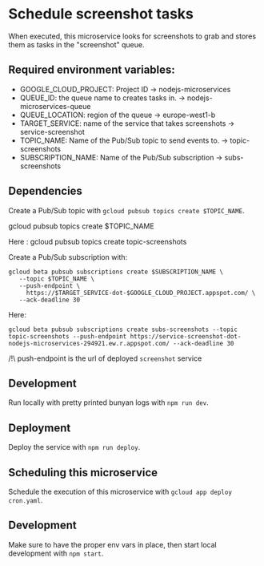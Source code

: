 # Schedule screenshot tasks

When executed, this microservice looks for screenshots to grab and stores them as tasks in the "screenshot" queue.

## Required environment variables:

- GOOGLE_CLOUD_PROJECT: Project ID -> nodejs-microservices
- QUEUE_ID: the queue name to creates tasks in. -> nodejs-microservices-queue
- QUEUE_LOCATION: region of the queue -> europe-west1-b
- TARGET_SERVICE: name of the service that takes screenshots -> service-screenshot
- TOPIC_NAME: Name of the Pub/Sub topic to send events to. -> topic-screenshots
- SUBSCRIPTION_NAME: Name of the Pub/Sub subscription -> subs-screenshots


## Dependencies

Create a Pub/Sub topic with `gcloud pubsub topics create $TOPIC_NAME`.

gcloud pubsub topics create $TOPIC_NAME

Here :
gcloud pubsub topics create topic-screenshots

Create a Pub/Sub subscription with:
```
gcloud beta pubsub subscriptions create $SUBSCRIPTION_NAME \
   --topic $TOPIC_NAME \
   --push-endpoint \
     https://$TARGET_SERVICE-dot-$GOOGLE_CLOUD_PROJECT.appspot.com/ \
   --ack-deadline 30
```
Here:

```
gcloud beta pubsub subscriptions create subs-screenshots --topic topic-screenshots --push-endpoint https://service-screenshot-dot-nodejs-microservices-294921.ew.r.appspot.com/ --ack-deadline 30
```

/!\ push-endpoint is the url of deployed `screenshot` service

## Development

Run locally with pretty printed bunyan logs with `npm run dev`.

## Deployment

Deploy the service with `npm run deploy`.

## Scheduling this microservice

Schedule the execution of this microservice with `gcloud app deploy cron.yaml`.

## Development

Make sure to have the proper env vars in place, then start local development with `npm start`.
